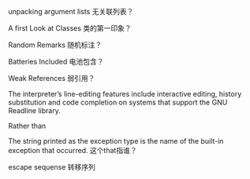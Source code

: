 unpacking argument lists  无关联列表？

A first Look at Classes   类的第一印象？

Random Remarks    随机标注？

Batteries Included    电池包含？

Weak References       弱引用？

The interpreter’s line-editing features include interactive editing, history substitution and code completion on systems that support the GNU Readline library.

Rather than

The string printed as the exception type is the name of the built-in exception  that occurred. 这个that指谁？

escape sequense 转移序列